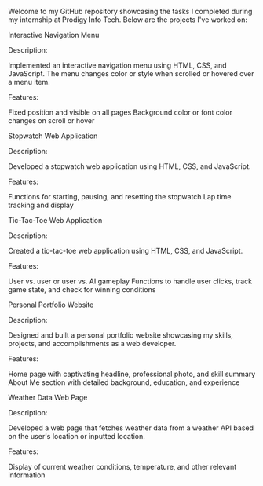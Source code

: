 Welcome to my GitHub repository showcasing the tasks I completed during my internship at Prodigy Info Tech. Below are the projects I've worked on:

Interactive Navigation Menu

Description:

Implemented an interactive navigation menu using HTML, CSS, and JavaScript. The menu changes color or style when scrolled or hovered over a menu item.

Features:

Fixed position and visible on all pages Background color or font color changes on scroll or hover

Stopwatch Web Application

Description:

Developed a stopwatch web application using HTML, CSS, and JavaScript.

Features:

Functions for starting, pausing, and resetting the stopwatch Lap time tracking and display

Tic-Tac-Toe Web Application

Description:

Created a tic-tac-toe web application using HTML, CSS, and JavaScript.

Features:

User vs. user or user vs. AI gameplay Functions to handle user clicks, track game state, and check for winning conditions

Personal Portfolio Website

Description:

Designed and built a personal portfolio website showcasing my skills, projects, and accomplishments as a web developer.

Features:

Home page with captivating headline, professional photo, and skill summary About Me section with detailed background, education, and experience

Weather Data Web Page

Description:

Developed a web page that fetches weather data from a weather API based on the user's location or inputted location.

Features:

Display of current weather conditions, temperature, and other relevant information

